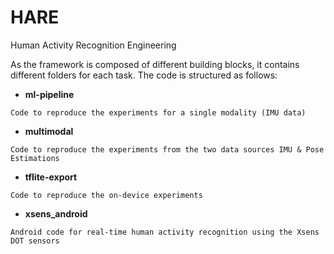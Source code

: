 # HARE
Human Activity Recognition Engineering

As the framework is composed of different building blocks, it contains different folders for each task. The code is structured as follows:
- **ml-pipeline**
```
Code to reproduce the experiments for a single modality (IMU data)
```
- **multimodal**
```
Code to reproduce the experiments from the two data sources IMU & Pose Estimations
```
- **tflite-export**
```
Code to reproduce the on-device experiments
```
- **xsens_android**
```
Android code for real-time human activity recognition using the Xsens DOT sensors
```
